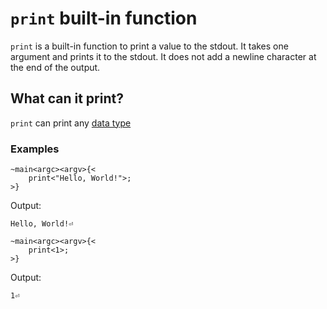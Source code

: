 # `print` built-in function
`print` is a built-in function to print a value to the stdout. It takes one argument and prints it to the stdout. It does not add a newline character at the end of the output.

## What can it print?
`print` can print any [data type](../types/intro.md)

### Examples
```ocypode
~main<argc><argv>{<
    print<"Hello, World!">;
>}
```
Output:
```
Hello, World!⏎
```

```ocypode
~main<argc><argv>{<
    print<1>;
>}
```
Output:
```
1⏎
```